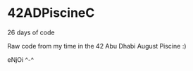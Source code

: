# 42ADPiscineC
26 days of code

Raw code from my time in the 42 Abu Dhabi August Piscine :)

eNjOi ^-^
